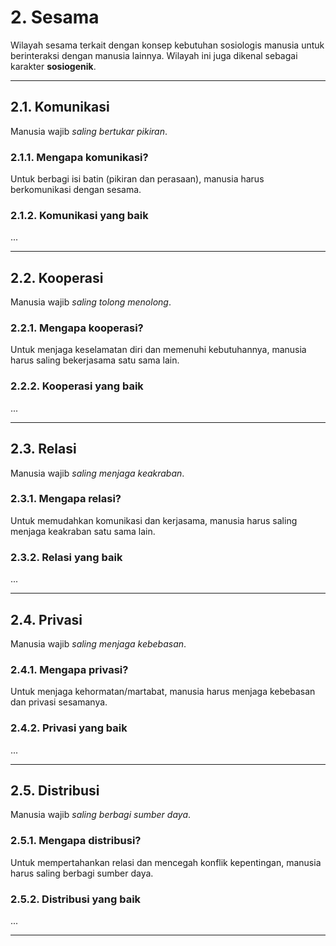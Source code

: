 # 2. Sesama

Wilayah sesama terkait dengan konsep kebutuhan sosiologis manusia untuk berinteraksi dengan manusia lainnya. Wilayah ini juga dikenal sebagai karakter **sosiogenik**.
___

## 2.1. Komunikasi

Manusia wajib *saling bertukar pikiran*.

### 2.1.1. Mengapa komunikasi?

Untuk berbagi isi batin (pikiran dan perasaan), manusia harus berkomunikasi dengan sesama.

### 2.1.2. Komunikasi yang baik

...
___

## 2.2. Kooperasi

Manusia wajib *saling tolong menolong*.

### 2.2.1. Mengapa kooperasi?

Untuk menjaga keselamatan diri dan memenuhi kebutuhannya, manusia harus saling bekerjasama satu sama lain.

### 2.2.2. Kooperasi yang baik

...
___

## 2.3. Relasi

Manusia wajib *saling menjaga keakraban*.

### 2.3.1. Mengapa relasi?

Untuk memudahkan komunikasi dan kerjasama, manusia harus saling menjaga keakraban satu sama lain.

### 2.3.2. Relasi yang baik

...
___

## 2.4. Privasi

Manusia wajib *saling menjaga kebebasan*.

### 2.4.1. Mengapa privasi?

Untuk menjaga kehormatan/martabat, manusia harus menjaga kebebasan dan privasi sesamanya.

### 2.4.2. Privasi yang baik

...
___

## 2.5. Distribusi

Manusia wajib *saling berbagi sumber daya*.

### 2.5.1. Mengapa distribusi?

Untuk mempertahankan relasi dan mencegah konflik kepentingan, manusia harus saling berbagi sumber daya.

### 2.5.2. Distribusi yang baik

...
___

